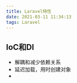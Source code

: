 ```yaml
---
title: Laravel特性
date: 2021-03-11 11:34:13
tags: Laravel
---
```


## IoC和DI

- 解耦和减少依赖关系
- 延迟加载，用时创建对象
- 